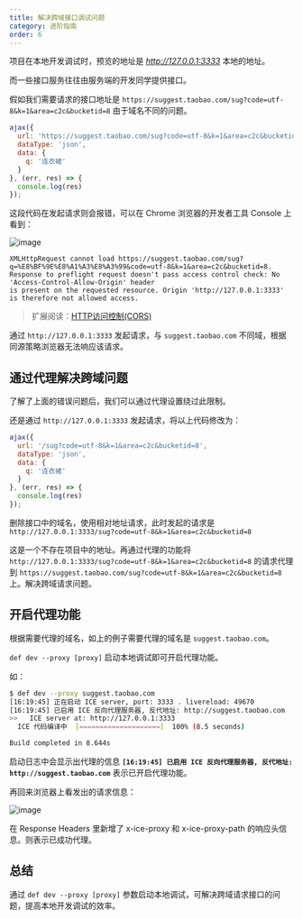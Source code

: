 ```yaml
---
title: 解决跨域接口调试问题
category: 进阶指南
order: 6
---
```


项目在本地开发调试时，预览的地址是 *http://127.0.0.1:3333* 本地的地址。

而一些接口服务往往由服务端的开发同学提供接口。

假如我们需要请求的接口地址是 `https://suggest.taobao.com/sug?code=utf-8&k=1&area=c2c&bucketid=8` 由于域名不同的问题。

```js
ajax({
  url: 'https://suggest.taobao.com/sug?code=utf-8&k=1&area=c2c&bucketid=8',
  dataType: 'json',
  data: {
    q: '连衣裙'
  }
}, (err, res) => {
  console.log(res)
});
```

这段代码在发起请求则会报错，可以在 Chrome 浏览器的开发者工具 Console 上看到：

![image](http://git.cn-hangzhou.oss.aliyun-inc.com/uploads/ice/notes/0c3688b3ee78253014add557726fe548/image.png)

```
XMLHttpRequest cannot load https://suggest.taobao.com/sug?q=%E8%BF%9E%E8%A1%A3%E8%A3%99&code=utf-8&k=1&area=c2c&bucketid=8.
Response to preflight request doesn't pass access control check: No 'Access-Control-Allow-Origin' header
is present on the requested resource. Origin 'http://127.0.0.1:3333' is therefore not allowed access.
```

> 扩展阅读：[HTTP访问控制(CORS)](https://developer.mozilla.org/zh-CN/docs/Web/HTTP/Access_control_CORS)

通过 `http://127.0.0.1:3333` 发起请求，与 `suggest.taobao.com` 不同域，根据同源策略浏览器无法响应该请求。

## 通过代理解决跨域问题

了解了上面的错误问题后，我们可以通过代理设置绕过此限制。

还是通过 `http://127.0.0.1:3333` 发起请求，将以上代码修改为：

```js
ajax({
  url: '/sug?code=utf-8&k=1&area=c2c&bucketid=8',
  dataType: 'json',
  data: {
    q: '连衣裙'
  }
}, (err, res) => {
  console.log(res)
});
```

删除接口中的域名，使用相对地址请求，此时发起的请求是 `http://127.0.0.1:3333/sug?code=utf-8&k=1&area=c2c&bucketid=8`

这是一个不存在项目中的地址。再通过代理的功能将 `http://127.0.0.1:3333/sug?code=utf-8&k=1&area=c2c&bucketid=8` 的请求代理到 `https://suggest.taobao.com/sug?code=utf-8&k=1&area=c2c&bucketid=8` 上。解决跨域请求问题。

## 开启代理功能

根据需要代理的域名，如上的例子需要代理的域名是 `suggest.taobao.com`。

`def dev --proxy [proxy]` 启动本地调试即可开启代理功能。

如：

```bash
$ def dev --proxy suggest.taobao.com
[16:19:45] 正在启动 ICE server, port: 3333 . livereload: 49670
[16:19:45] 已启用 ICE 反向代理服务器, 反代地址: http://suggest.taobao.com
>>   ICE server at: http://127.0.0.1:3333
  ICE 代码编译中  [====================]  100% (8.5 seconds)

Build completed in 8.644s
```

启动日志中会显示出代理的信息 **`[16:19:45] 已启用 ICE 反向代理服务器, 反代地址: http://suggest.taobao.com`** 表示已开启代理功能。

再回来浏览器上看发出的请求信息：

![image](http://git.cn-hangzhou.oss.aliyun-inc.com/uploads/ice/notes/f00b2c0227706e40b903b4e57b1f950a/image.png)

在 Response Headers 里新增了 x-ice-proxy 和 x-ice-proxy-path 的响应头信息。则表示已成功代理。

## 总结

通过 `def dev --proxy [proxy]` 参数启动本地调试，可解决跨域请求接口的问题，提高本地开发调试的效率。
